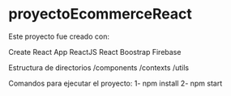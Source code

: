 # proyectoEcommerceReact

Este proyecto fue creado con:

Create React App
ReactJS
React Boostrap
Firebase

Estructura de directorios
/components
/contexts
/utils


Comandos para ejecutar el proyecto:
1- npm install
2- npm start
